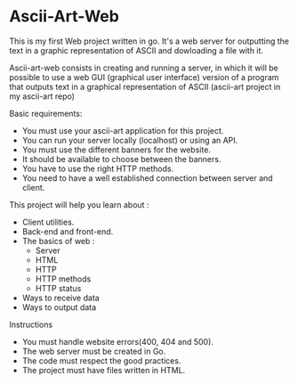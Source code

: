 # Ascii-Art-Web
This is my first Web project written in go. It's a web server for outputting the text in a graphic representation of ASCII and dowloading a file with it.

Ascii-art-web consists in creating and running a server, in which it will be possible to use a web GUI (graphical user interface) version of a program that outputs text in a graphical representation of ASCII (ascii-art project in my ascii-art repo)

Basic requirements:
- You must use your ascii-art application for this project.
- You can run your server locally (localhost) or using an API.
- You must use the different banners for the website.
- It should be available to choose between the banners.
- You have to use the right HTTP methods.
- You need to have a well established connection between server and client.

This project will help you learn about :
- Client utilities.
- Back-end and front-end.
- The basics of web :
  - Server
  - HTML
  - HTTP
  - HTTP methods
  - HTTP status
- Ways to receive data
- Ways to output data

Instructions
- You must handle website errors(400, 404 and 500).
- The web server must be created in Go.
- The code must respect the good practices.
- The project must have files written in HTML.
